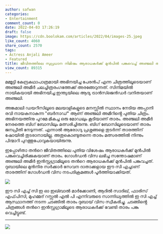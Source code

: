 ```yaml
---
author: safwan
categories:
- Entertainment
comment_count: 0
date: 2022-04-03 17:26:19
draft: false
image: https://cdn.boolokam.com/articles/2022/04/images-25.jpeg
like_count: 4060
share_count: 2570
tags:
- Actress Anjali Ameer
- Featured
title: ജീവിതത്തിലെ സുപ്രധാന നിമിഷം ആരാധകർക്ക് മുൻപിൽ പങ്കുവെച്ച് അഞ്ജലി അമീർ.
view_count: 89315
---
```


മമ്മൂട്ടി കേന്ദ്രകഥാപാത്രമായി അഭിനയിച്ച പേരൻപ് എന്ന ചിത്രത്തിലൂടെയാണ് അഞ്ജലി അമീർ ചലച്ചിത്രരംഗത്തേക്ക് അരങ്ങേറുന്നത്. സിനിമയിൽ നായികയായി അഭിനയിച്ച ഇന്ത്യയിലെ ആദ്യ ട്രാൻസ്ജെൻഡർ വനിതയാണ് അഞ്ജലി. 

അങ്കമാലി ഡയറീസിലൂടെ മലയാളികളുടെ മനസ്സിൽ സ്ഥാനം നേടിയ അപ്പാനി രവി നായകനാകുന്ന "ബർനാഡ്" ആണ് അഞ്ജലി അമീറിൻ്റെ പുതിയ ചിത്രം. അഭിനയത്തിനു പുറമേ മികച്ച ഒരു മോഡലും കൂടിയാണ് താരം. അഞ്ജലി അമീർ നേരത്തെ ബിഗ് ബോസിലും മത്സരിച്ചിരുന്നു. ബിഗ് ബോസിലൂടെയാണ് താരം ജനപ്രീതി നേടുന്നത്. എന്നാൽ ആരോഗ്യ പ്രശ്നങ്ങളെ തുടർന്ന് താരത്തിന് ഷോയിൽ തുടരാനായില്ല. അതുകൊണ്ടുതന്നെ താരം മത്സരത്തിൽ നിന്നും പിന്മാറി പുറത്തുപോവുകയായിരുന്നു.

  
ഇപ്പോഴിതാ തൻറെ ജീവിതത്തിലെ പുതിയ വിശേഷം ആരാധകർക്ക് മുൻപിൽ പങ്കുവെച്ചിരിക്കുകയാണ് താരം. ഗോൾഡൻ വിസ ലഭിച്ച സന്തോഷമാണ് അഞ്ജലി അമീർ ഇൻസ്റ്റഗ്രാമിലൂടെ തൻറെ ആരാധകർക്ക് മുൻപിൽ പങ്കുവച്ചത്. ദുബായിലെ മുൻനിര സർക്കാർ സേവന ദാതാക്കളായ ഈ സി എച്ചാണ് താരത്തിന് ഗോൾഡൻ വിസ നടപടിക്രമങ്ങൾ പൂർത്തിയാക്കിയത്.

![](https://cdn.boolokam.com/articles/2022/04/images-25.jpeg)

ഈ സി എച്ച് സി ഇ ഓ ഇഖ്ബാൽ മാർക്കോണി, ആദിൽ സാദിഖ്, ഫാരിസ് എഫ്‌പിസി, മുഹമ്മദ് റസ്സൽ എൽ പി എന്നിവരുടെ സാന്നിധ്യത്തിൽ ഇ സി എച്ച് ആസ്ഥാനത്ത് നടന്ന ചടങ്ങിൽ താരം ദുബായ് വിസ സ്വീകരിച്ചു. ചടങ്ങിൻ്റെ ചിത്രങ്ങൾ തൻറെ ഇൻസ്റ്റഗ്രാമിലൂടെ ആരാധകർക്ക് വേണ്ടി താരം പങ്കു വെച്ചിട്ടുണ്ട്.

* * *

![](https://cdn.boolokam.com/articles/2022/04/images-23.jpeg)